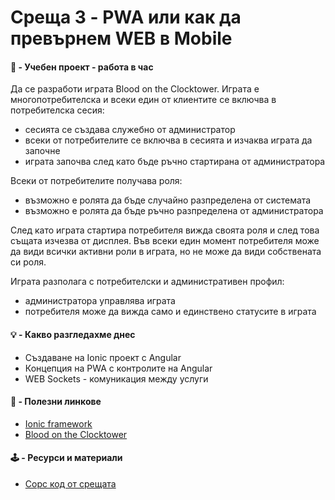 # Среща 3 - PWA или как да превърнем WEB в Mobile
 
#### 🚀 - Учебен проект - работа в час
Да се разработи играта Blood on the Clocktower. Играта е многопотребителска и всеки един от клиентите се включва в потребителска сесия:
- сесията се създава служебно от администратор 
- всеки от потребителите се включва в сесията и изчаква играта да започне
- играта започва след като бъде ръчно стартирана от администратора

Всеки от потребителите получава роля:
- възможно е ролята да бъде случайно разпределена от системата
- възможно е ролята да бъде ръчно разпределена от администратора

След като играта стартира потребителя вижда своята роля и след това същата изчезва от дисплея. Във всеки един момент потребителя може да види всички активни роли в играта, но не може да види собствената си роля.

Играта разполага с потребителски и административен профил:
- администратора управлява играта
- потребителя може да вижда само и единствено статусите в играта

#### 💡 - Какво разгледахме днес
- Създаване на Ionic проект с Angular
- Концепция на PWA с контролите на Angular
- WEB Sockets - комуникация между услуги

#### 🔗 - Полезни линкове
- [Ionic framework](https://ionicframework.com/)
- [Blood on the Clocktower](https://bloodontheclocktower.com/)

#### 🕹️ - Ресурси и материали
- [Сорс код от срещата](./source/)